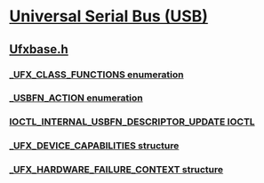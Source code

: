 # [Universal Serial Bus (USB)](../_usbref/index.md)
## [Ufxbase.h](index.md)
### [_UFX_CLASS_FUNCTIONS enumeration](../ufxbase/ne-ufxbase-_ufx_class_functions.md)
### [_USBFN_ACTION enumeration](../ufxbase/ne-ufxbase-_usbfn_action.md)
### [IOCTL_INTERNAL_USBFN_DESCRIPTOR_UPDATE IOCTL](../ufxbase/ni-ufxbase-ioctl_internal_usbfn_descriptor_update.md)
### [_UFX_DEVICE_CAPABILITIES structure](../ufxbase/ns-ufxbase-_ufx_device_capabilities.md)
### [_UFX_HARDWARE_FAILURE_CONTEXT structure](../ufxbase/ns-ufxbase-_ufx_hardware_failure_context.md)
